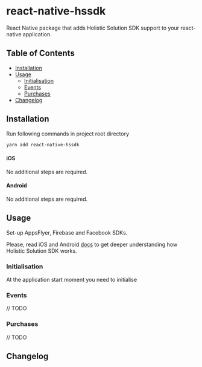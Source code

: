# react-native-hssdk

React Native package that adds Holistic Solution SDK support to your react-native application.

## Table of Contents

* [Installation](#installation)
* [Usage](#usage)
  + [Initialisation](#initialisation)
  + [Events](#tracking)
  + [Purchases](#purchases)
* [Changelog](#changelog)

## Installation

Run following commands in project root directory

``` bash
yarn add react-native-hssdk
```

#### iOS

No additional steps are required.

#### Android

No additional steps are required.

## Usage

Set-up AppsFlyer, Firebase and Facebook SDKs.

Please, read iOS and Android [docs](REPLACEME) to get deeper understanding how 
Holistic Solution SDK works.

### Initialisation

At the application start moment you need to initialise 

### Events

// TODO

### Purchases

// TODO

## Changelog

